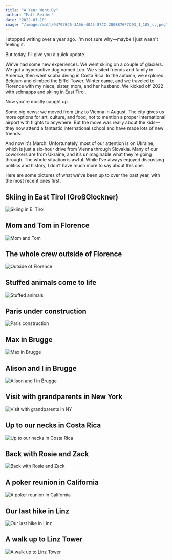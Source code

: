 ```yaml
---
title: "A Year Went By"
author: "Matt Reider"
date: "2022-03-10"
image: "/images/matt/94797BC5-3A6A-4043-87CC-280B876F7D93_1_105_c.jpeg"
---
```


I stopped writing over a year ago. I'm not sure why—maybe I just wasn't feeling it.

But today, I'll give you a quick update.

We've had some new experiences. We went skiing on a couple of glaciers. We got a hyperactive dog named Leo. We visited friends and family in America, then went scuba diving in Costa Rica. In the autumn, we explored Belgium and climbed the Eiffel Tower. Winter came, and we traveled to Florence with my niece, sister, mom, and her husband. We kicked off 2022 with schnapps and skiing in East Tirol.

Now you're mostly caught up.

Some big news: we moved from Linz to Vienna in August. The city gives us more options for art, culture, and food, not to mention a proper international airport with flights to anywhere. But the move was really about the kids—they now attend a fantastic international school and have made lots of new friends.

And now it's March. Unfortunately, most of our attention is on Ukraine, which is just a six-hour drive from Vienna through Slovakia. Many of our coworkers are from Ukraine, and it’s unimaginable what they’re going through. The whole situation is awful. While I’ve always enjoyed discussing politics and history, I don’t have much more to say about this one.

Here are some pictures of what we’ve been up to over the past year, with the most recent ones first.

## Skiing in East Tirol (GroßGlockner)

![Skiing in E. Tirol](/images/matt/A4635C08-821E-4612-A96A-BE58A2F88E4C_1_105_c.jpeg)

## Mom and Tom in Florence

![Mom and Tom](/images/matt/B63BCF20-D7D2-4570-B51D-4D85FC5AC4C3_1_105_c.jpeg)

## The whole crew outside of Florence

![Outside of Florence](/images/matt/B329D065-5F55-4259-BE7E-0D7DB3830C8A_1_105_c.jpeg)

## Stuffed animals come to life

![Stuffed animals](/images/matt/991B6A62-70C2-4FCB-8755-C87D6F0CDEDD_1_105_c.jpeg)

## Paris under construction

![Paris construction](/images/matt/D9F45F4C-E537-4509-8CB3-38F68DFBB6EF_1_105_c.jpeg)

## Max in Brugge

![Max in Brugge](/images/matt/7BC566C3-8C5B-4C58-B6E5-725EF7283233_1_105_c.jpeg)

## Alison and I in Brugge

![Alison and I in Brugge](/images/matt/30562F10-196B-4C29-9317-DBBC09B1CE5C_1_105_c.jpeg)

## Visit with grandparents in New York

![Visit with grandparents in NY](/images/matt/DF3C1BA7-77AD-4892-A743-4B22723A70ED_1_105_c.jpeg)

## Up to our necks in Costa Rica

![Up to our necks in Costa Rica](/images/matt/226F8FD8-BB0C-4BC6-AAAF-6B923C23DC4C_1_105_c.jpeg)

## Back with Rosie and Zack

![Back with Rosie and Zack](/images/matt/868A093D-A275-42A6-9A93-BFF710369B64_1_105_c.jpeg)

## A poker reunion in California

![A poker reunion in California](/images/matt/8905C42E-CB20-4260-BE5C-76777F136C55_1_105_c.jpeg)

## Our last hike in Linz

![Our last hike in Linz](/images/matt/9F5C4A3A-ADAC-4C8B-A6FB-F1B368FEB266_1_105_c.jpeg)

## A walk up to Linz Tower

![A walk up to Linz Tower](/images/matt/69F87CA9-D5DE-48AD-8431-0B6F518DB307_1_105_c.jpeg)